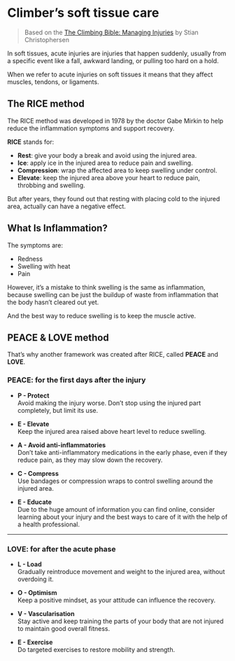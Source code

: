 
# Climber’s soft tissue care
 
> Based on the [The Climbing Bible: Managing Injuries](https://www.adventurebooks.com/products/the-climbing-bible-managing-injuries) by Stian Christophersen

In soft tissues, acute injuries are injuries that happen suddenly, usually from a specific event like a fall, awkward landing, or pulling too hard on a hold.

When we refer to acute injuries on soft tissues it means that they affect muscles, tendons, or ligaments. 

## The RICE method

The RICE method was developed in 1978 by the doctor Gabe Mirkin to help reduce the inflammation symptoms and support recovery.

**RICE** stands for:

- **Rest**: give your body a break and avoid using the injured area.  
- **Ice**: apply ice in the injured area to reduce pain and swelling.  
- **Compression**: wrap the affected area to keep swelling under control.  
- **Elevate**: keep the injured area above your heart to reduce pain, throbbing and swelling.

But after years, they found out that resting with placing cold to the injured area, actually can have a negative effect.

## What Is Inflammation?

The symptoms are:

- Redness  
- Swelling with heat  
- Pain  

However, it’s a mistake to think swelling is the same as inflammation, because swelling can be just the buildup of waste from inflammation that the body hasn’t cleared out yet.  

And the best way to reduce swelling is to keep the muscle active.

## PEACE & LOVE method

That’s why another framework was created after RICE,  called **PEACE** and **LOVE**.

### PEACE: for the first days after the injury

- **P - Protect**  
  Avoid making the injury worse. Don’t stop using the injured part completely, but limit its use.

- **E - Elevate**  
  Keep the injured area raised above heart level to reduce swelling.

- **A - Avoid anti-inflammatories**  
  Don’t take anti-inflammatory medications in the early phase, even if they reduce pain, as they may slow down the recovery.

- **C - Compress**  
  Use bandages or compression wraps to control swelling around the injured area.

- **E - Educate**  
  Due to the huge amount of information you can find online, consider learning about your injury and the best ways to care of it with the help of a health professional.

---

### LOVE: for after the acute phase

- **L - Load**  
  Gradually reintroduce movement and weight to the injured area, without overdoing it.

- **O - Optimism**  
  Keep a positive mindset, as your attitude can influence the recovery.

- **V - Vascularisation**  
  Stay active and keep training the parts of your body that are not injured to maintain good overall fitness.

- **E - Exercise**  
  Do targeted exercises to restore mobility and strength.